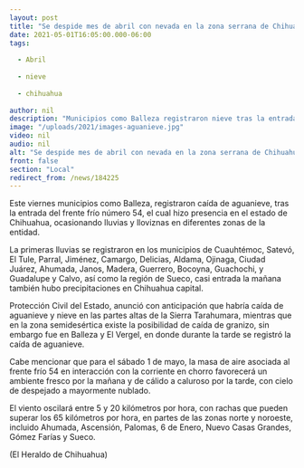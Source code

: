 ```yaml
---
layout: post
title: "Se despide mes de abril con nevada en la zona serrana de Chihuahua"
date: 2021-05-01T16:05:00.000-06:00
tags:
  
  - Abril
  
  - nieve
  
  - chihuahua
  
author: nil
description: "Municipios como Balleza registraron nieve tras la entrada del frente frío número 54"
image: "/uploads/2021/images-aguanieve.jpg"
video: nil
audio: nil
alt: "Se despide mes de abril con nevada en la zona serrana de Chihuahua"
front: false
section: "Local"
redirect_from: /news/184225
---
```


Este viernes municipios como Balleza, registraron caída de aguanieve, tras la entrada del frente frío número 54, el cual hizo presencia en el estado de Chihuahua, ocasionando lluvias y lloviznas en diferentes zonas de la entidad.

La primeras lluvias se registraron en los municipios de Cuauhtémoc, Satevó, El Tule, Parral, Jiménez, Camargo, Delicias, Aldama, Ojinaga, Ciudad Juárez, Ahumada, Janos, Madera, Guerrero, Bocoyna, Guachochi, y Guadalupe y Calvo, así como la región de Sueco, casi entrada la mañana también hubo precipitaciones en Chihuahua capital.

Protección Civil del Estado, anunció con anticipación que habría caída de aguanieve y nieve en las partes altas de la Sierra Tarahumara, mientras que en la zona semidesértica existe la posibilidad de caída de granizo, sin embargo fue en Balleza y El Vergel, en donde durante la tarde se registró la caída de aguanieve.

Cabe mencionar que para el sábado 1 de mayo, la masa de aire asociada al frente frío 54 en interacción con la corriente en chorro favorecerá un ambiente fresco por la mañana y de cálido a caluroso por la tarde, con cielo de despejado a mayormente nublado.

El viento oscilará entre 5 y 20 kilómetros por hora, con rachas que pueden superar los 65 kilómetros por hora, en partes de las zonas norte y noroeste, incluido Ahumada, Ascensión, Palomas, 6 de Enero, Nuevo Casas Grandes, Gómez Farías y Sueco.

(El Heraldo de Chihuahua)